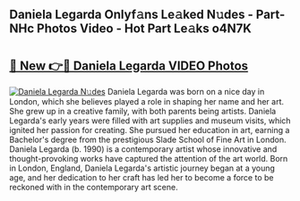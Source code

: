 ## Daniela Legarda Onlyf𝚊ns Le𝚊ked N𝚞des - Part-NHc Photos Video - Hot Part Le𝚊ks o4N7K

# <h2><a href="http://ac18111.deff.icu/?id=Daniela+Legarda">🔗 New 👉🔴 Daniela Legarda VIDEO Photos</a></h2>

[![Daniela Legarda N𝚞des](https://i.imgur.com/rIISA9y.gif)](http://ac18111.deff.icu/?id=Daniela+Legarda)
Daniela Legarda was born on a nice day in London, which she believes played a role in shaping her name and her art. She grew up in a creative family, with both parents being artists. Daniela Legarda's early years were filled with art supplies and museum visits, which ignited her passion for creating. She pursued her education in art, earning a Bachelor's degree from the prestigious Slade School of Fine Art in London. Daniela Legarda (b. 1990) is a contemporary artist whose innovative and thought-provoking works have captured the attention of the art world. Born in London, England, Daniela Legarda's artistic journey began at a young age, and her dedication to her craft has led her to become a force to be reckoned with in the contemporary art scene.
